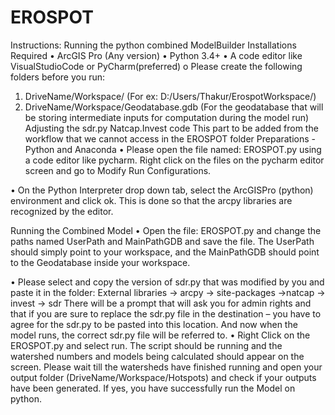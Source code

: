 # EROSPOT
Instructions: Running the python combined ModelBuilder
Installations Required
•	ArcGIS Pro (Any version)
•	Python 3.4+
•	A code editor like VisualStudioCode or PyCharm(preferred)
o	Please create the following folders before you run:
1. DriveName/Workspace/ (For ex: D:/Users/Thakur/ErospotWorkspace/)
2. DriveName/Workspace/Geodatabase.gdb (For the geodatabase that will be storing intermediate inputs for computation during the model run)
Adjusting the sdr.py Natcap.Invest code
This part to be added from the workflow that we cannot access in the EROSPOT folder
Preparations - Python and Anaconda
•	Please open the file named: EROSPOT.py using a code editor like pycharm. Right click on the files on the pycharm editor screen and go to Modify Run Configurations. 

 

•	On the Python Interpreter drop down tab, select the ArcGISPro (python) environment and click ok. This is done so that the arcpy libraries are recognized by the editor.  

Running the Combined Model
•	Open the file: EROSPOT.py and change the paths named UserPath and MainPathGDB and save the file. The UserPath should simply point to your workspace, and the MainPathGDB should point to the Geodatabase inside your workspace. 

 
•	Please select and copy the version of sdr.py that was modified by you and paste it in the folder: External libraries -> arcpy -> site-packages ->natcap -> invest -> sdr  There will be a prompt that will ask you for admin rights and that if you are sure to replace the sdr.py file in the destination – you have to agree for the sdr.py to be pasted into this location. And now when the model runs, the correct sdr.py file will be referred to.
•	Right Click on the EROSPOT.py and select run. The script should be running and the watershed numbers and models being calculated should appear on the screen. Please wait till the watersheds have finished running and open your output folder (DriveName/Workspace/Hotspots) and check if your outputs have been generated. If yes, you have successfully run the Model on python.

